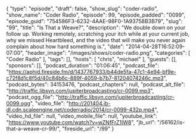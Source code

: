 {
  "type": "episode",
  "draft": false,
  "show_slug": "coder-radio",
  "show_name": "Coder Radio",
  "episode": 99,
  "episode_padded": "0099",
  "episode_guid": "754586F3-6232-4AAE-98F0-1A93758B3B79",
  "slug": "99",
  "title": "Is That a Weave?",
  "description": "We double down on your follow up. Working remotely, scratching your itch while at your current job, why we missed Heartbleed, and the video that will make you never again complain about how hard something is.",
  "date": "2014-04-28T16:52:09-07:00",
  "header_image": "/images/shows/coder-radio.png",
  "categories": [
    "Coder Radio"
  ],
  "tags": [],
  "hosts": [
    "chris",
    "michael"
  ],
  "guests": [],
  "sponsors": [],
  "podcast_duration": "01:06:45",
  "podcast_file": "https://aphid.fireside.fm/d/1437767933/b44de5fa-47c1-4e94-bf9e-c72f8d1c8f5d/40c84b6c-889f-4059-b7b7-81204074246c.mp3",
  "podcast_bytes": 34153476,
  "podcast_chapters": null,
  "podcast_alt_file": "http://traffic.libsyn.com/jupiterbroadcasting/cr-0099.mp3",
  "podcast_ogg_file": "http://traffic.libsyn.com/jupiterbroadcasting/cr-0099.ogg",
  "video_file": "http://201404.jb-dl.cdn.scaleengine.net/coderradio/2014/cr-0099-432p.mp4",
  "video_hd_file": null,
  "video_mobile_file": null,
  "youtube_link": "https://www.youtube.com/watch?v=wZNfFrZ1IW8",
  "jb_url": "/56162/is-that-a-weave-cr-99/",
  "fireside_url": "/99"
}

